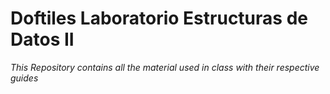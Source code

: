 # Doftiles Laboratorio Estructuras de Datos II

_This Repository contains all the material used in class with their respective guides_
